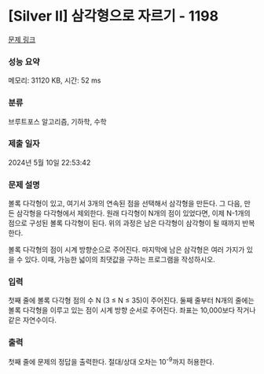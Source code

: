 # [Silver II] 삼각형으로 자르기 - 1198 

[문제 링크](https://www.acmicpc.net/problem/1198) 

### 성능 요약

메모리: 31120 KB, 시간: 52 ms

### 분류

브루트포스 알고리즘, 기하학, 수학

### 제출 일자

2024년 5월 10일 22:53:42

### 문제 설명

<p>볼록 다각형이 있고, 여기서 3개의 연속된 점을 선택해서 삼각형을 만든다. 그 다음, 만든 삼각형을 다각형에서 제외한다. 원래 다각형이 N개의 점이 있었다면, 이제 N-1개의 점으로 구성된 볼록 다각형이 된다. 위의 과정은 남은 다각형이 삼각형이 될 때까지 반복한다.</p>

<p>볼록 다각형의 점이 시계 방향순으로 주어진다. 마지막에 남은 삼각형은 여러 가지가 있을 수 있다. 이때, 가능한 넓이의 최댓값을 구하는 프로그램을 작성하시오.</p>

### 입력 

 <p>첫째 줄에 볼록 다각형 점의 수 N (3 ≤ N ≤ 35)이 주어진다. 둘째 줄부터 N개의 줄에는 볼록 다각형을 이루고 있는 점이 시계 방향 순서로 주어진다. 좌표는 10,000보다 작거나 같은 자연수이다.</p>

### 출력 

 <p>첫째 줄에 문제의 정답을 출력한다. 절대/상대 오차는 10<sup>-9</sup>까지 허용한다.</p>


